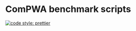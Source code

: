 # ComPWA benchmark scripts

[![code style: prettier](https://img.shields.io/badge/code_style-prettier-ff69b4.svg?style=flat-square)](https://github.com/prettier/prettier)
